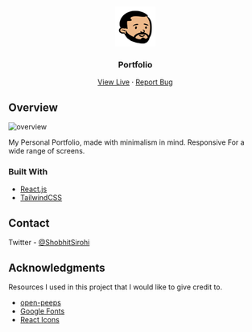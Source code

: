 <br />
<div align="center">
  <a href="https://shobhitsirohi.com">
    <img src="src/images/logo.svg" alt="Logo" width="80" height="80">
  </a>

  <h3 align="center">Portfolio</h3>

  <p align="center">
    <a href="https://github.com/othneildrew/Best-README-Template">View Live</a>
    ·
    <a href="https://github.com/othneildrew/Best-README-Template/issues">Report Bug</a>
  </p>
</div>

## Overview

<img width="1663" alt="overview" src="https://user-images.githubusercontent.com/21247694/143664941-abbc7899-c7ec-405c-9d4a-53f2ad254bba.png"/>

My Personal Portfolio, made with minimalism in mind. Responsive For a wide range of screens.

### Built With

- [React.js](https://reactjs.org/)
- [TailwindCSS](https://tailwindcss.com/)

## Contact

Twitter - [@ShobhitSirohi](https://twitter.com/ShobhitSirohi)

## Acknowledgments

Resources I used in this project that I would like to give credit to.

- [open-peeps](https://www.openpeeps.com/)
- [Google Fonts](https://fonts.google.com/)
- [React Icons](https://react-icons.github.io/react-icons/search)
